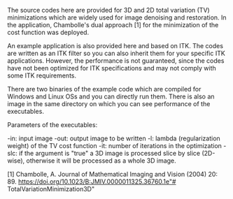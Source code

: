 The source codes here are provided for 3D and 2D total variation (TV) minimizations which are widely used for image denoising and restoration. In the application, Chambolle's dual approach [1] for the minimization of the cost function was deployed.

An example application is also provided here and based on ITK. The codes are written as an ITK filter so you can also inherit them for your specific ITK applications. However, the performance is not guaranteed, since the codes have not been optimized for ITK specifications and may not comply with some ITK requirements.

There are two binaries of the example code which are compiled for Windows and Linux OSs and you can directly run them. There is also an image in the same directory on which you can see performance of the executables.

Parameters of the executables:

-in: input image
-out: output image to be written
-l: lambda (regularization weight) of the TV cost function
-it: number of iterations in the optimization
-slc: if the argument is "true" a 3D image is processed slice by slice (2D-wise), otherwise it will be processed as a whole 3D image.


[1] Chambolle, A. Journal of Mathematical Imaging and Vision (2004) 20: 89. https://doi.org/10.1023/B:JMIV.0000011325.36760.1e"# TotalVariationMinimization3D" 
